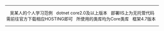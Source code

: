 
*******************************
     吴某人的个人学习范例
   dotnet core2.0及以上版本
    部署IIS上为无托管代码
  需前往官方下载相应HOSTING即可
   所使用的类库均为Core类库
       框架4.7版本
*******************************
